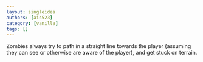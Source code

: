 ```yaml
---
layout: singleidea
authors: [ais523]
category: [vanilla]
tags: []
---
```

Zombies always try to path in a straight line towards the player (assuming they can see or otherwise are aware of the player), and get stuck on terrain.
